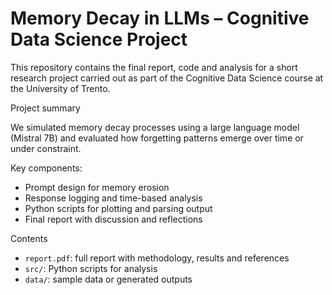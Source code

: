 # Memory Decay in LLMs – Cognitive Data Science Project

This repository contains the final report, code and analysis for a short research project carried out as part of the Cognitive Data Science course at the University of Trento.

Project summary

We simulated memory decay processes using a large language model (Mistral 7B) and evaluated how forgetting patterns emerge over time or under constraint.

Key components:
- Prompt design for memory erosion
- Response logging and time-based analysis
- Python scripts for plotting and parsing output
- Final report with discussion and reflections

Contents
- `report.pdf`: full report with methodology, results and references
- `src/`: Python scripts for analysis
- `data/`: sample data or generated outputs
